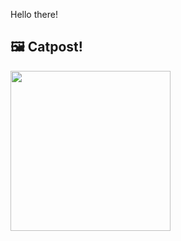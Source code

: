 Hello there!



## 🖼️ Catpost!

<sub>
    <img src="https://cdn2.thecatapi.com/images/bcn.jpg" height="256">
</sub>

